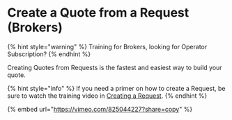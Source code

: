 # Create a Quote from a Request (Brokers)

{% hint style="warning" %}
Training for Brokers, looking for Operator Subscription?&#x20;
{% endhint %}

Creating Quotes from Requests is the fastest and easiest way to build your quote.

{% hint style="info" %}
If you need a primer on how to create a Request, be sure to watch the training video in [Creating a Request](../requests/creating-a-request-brokers.md).
{% endhint %}

{% embed url="https://vimeo.com/825044227?share=copy" %}
